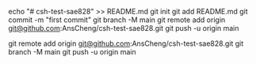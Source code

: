 echo "# csh-test-sae828" >> README.md
git init
git add README.md
git commit -m "first commit"
git branch -M main
git remote add origin git@github.com:AnsCheng/csh-test-sae828.git
git push -u origin main


git remote add origin git@github.com:AnsCheng/csh-test-sae828.git
git branch -M main
git push -u origin main
